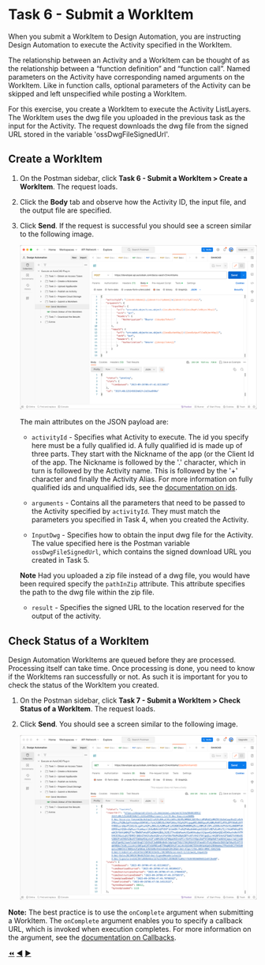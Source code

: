 # Task 6 - Submit a WorkItem

When you submit a WorkItem to Design Automation, you are instructing Design Automation to execute the Activity specified in the WorkItem.

The relationship between an Activity and a WorkItem can be thought of as the relationship between a “function definition” and “function call”.
Named parameters on the Activity have corresponding named arguments on the WorkItem.
Like in function calls, optional parameters of the Activity can be skipped and left unspecified while posting a WorkItem.

For this exercise, you create a WorkItem to execute the Activity ListLayers. The WorkItem uses the dwg file you uploaded in the previous task as the input for the Activity. The request downloads the dwg file from the signed URL stored in the variable 'ossDwgFileSignedUrl'.

## Create a WorkItem

1. On the Postman sidebar, click **Task 6 - Submit a WorkItem > Create a WorkItem**. The request loads.

2. Click the **Body** tab and observe how the Activity ID, the input file, and the output file are specified.

3. Click **Send**. If the request is successful you should see a screen similar to the following image.

    ![ListLayersResultUrl](../images/task6-result_url.png "ListLayersResultUrl")

    The main attributes on the JSON payload are:

    - `activityId` - Specifies what Activity to execute. The id you specify here must be a fully qualified id. A fully qualified id is made up of three parts. They start with the Nickname of the app (or the Client Id of the app. The Nickname is followed by the '.' character, which in turn is followed by the Activity name. This is followed by the '+' character and finally the Activity Alias. For more information on fully qualified ids and unqualified ids, see the [documentation on ids](https://aps.autodesk.com/en/docs/design-automation/v3/developers_guide/aliases-and-ids/#ids).

    - `arguments` - Contains all the parameters that need to be passed to the Activity specified by `activityId`. They must match the parameters you specified in Task 4, when you created the Activity.

    - `InputDwg` - Specifies how to obtain the input dwg file for the Activity. The value specified here is the Postman variable `ossDwgFileSignedUrl`, which contains the signed download URL you created in Task 5.

    **Note** Had you uploaded a zip file instead of a dwg file, you would have been required specify the `pathInZip` attribute. This attribute specifies the path to the dwg file within the zip file.

    - `result` - Specifies the signed URL to the location reserved for the output of the activity.


## Check Status of a WorkItem

Design Automation WorkItems are queued before they are processed. Processing itself can take time. Once processing is done, you need to know if the WorkItems ran successfully or not. As such it is important for you to check the status of the WorkItem you created.

1. On the Postman sidebar, click **Task 7 - Submit a WorkItem > Check Status of a WorkItem**. The request loads.

2. Click **Send**. You should see a screen similar to the following image.

    ![WorkItem Status check result](../images/task6-check_status.png "WorkItem Status check result")

**Note:** The best practice is to use the `onComplete` argument when submitting a WorkItem. The `onComplete` argument enables you to specify a callback URL, which is invoked when execution completes. For more information on the argument, see the [documentation on Callbacks](https://aps.autodesk.com/en/docs/design-automation/v3/developers_guide/callbacks/#oncomplete-callback).

[:rewind:](../readme.md "readme.md") [:arrow_backward:](task-5.md "Previous task") [:arrow_forward:](task-7.md "Next task")
